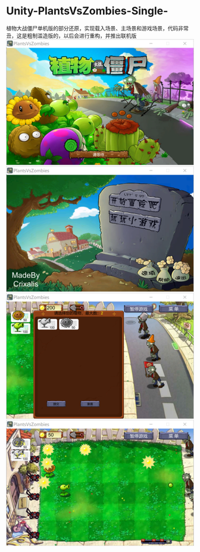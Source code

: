 # Unity-PlantsVsZombies-Single-
植物大战僵尸单机版的部分还原，实现载入场景、主场景和游戏场景，代码非常丑，这是粗制滥造版的，以后会进行重构，并推出联机版
![](https://github.com/CrixalisAs/Unity-PlantsVsZombies-Single-/raw/master/pictures/1.png)
![](https://github.com/CrixalisAs/Unity-PlantsVsZombies-Single-/raw/master/pictures/2.png)
![](https://github.com/CrixalisAs/Unity-PlantsVsZombies-Single-/raw/master/pictures/3.png)
![](https://github.com/CrixalisAs/Unity-PlantsVsZombies-Single-/raw/master/pictures/4.png)
